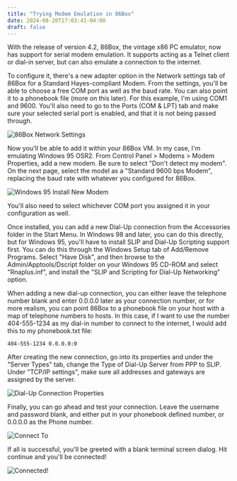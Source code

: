 ```yaml
---
title: "Trying Modem Emulation in 86Box"
date: 2024-08-20T17:03:41-04:00
draft: false
---
```


With the release of version 4.2, 86Box, the vintage x86 PC emulator, now has support for serial modem emulation. It supports acting as a Telnet client or dial-in server, but can also emulate a connection to the internet.

To configure it, there's a new adapter option in the Network settings tab of 86Box for a Standard Hayes-compliant Modem. From the settings, you'll be able to choose a free COM port as well as the baud rate. You can also point it to a phonebook file (more on this later). For this example, I'm using COM1 and 9600. You'll also need to go to the Ports (COM & LPT) tab and make sure your selected serial port is enabled, and that it is not being passed through.

![86Box Network Settings](/images/86box-modem-network.png)

Now you'll be able to add it within your 86Box VM. In my case, I'm emulating Windows 95 OSR2. From Control Panel > Modems > Modem Properties, add a new modem. Be sure to select "Don't detect my modem". On the next page, select the model as a "Standard 9600 bps Modem", replacing the baud rate with whatever you configured for 86Box.

![Windows 95 Install New Modem](/images/86box-modem-install.png)

You'll also need to select whichever COM port you assigned it in your configuration as well.

Once installed, you can add a new Dial-Up connection from the Accessories folder in the Start Menu. In Windows 98 and later, you can do this directly, but for Windows 95, you'll have to install SLIP and Dial-Up Scripting support first. You can do this through the Windows Setup tab of Add/Remove Programs. Select "Have Disk", and then browse to the Admin/Apptools/Dscript folder on your Windows 95 CD-ROM and select "Rnaplus.inf", and install the "SLIP and Scripting for Dial-Up Networking" option.

When adding a new dial-up connection, you can either leave the telephone number blank and enter 0.0.0.0 later as your connection number, or for more realism, you can point 86Box to a phonebook file on your host with a map of telephone numbers to hosts. In this case, if I want to use the number 404-555-1234 as my dial-in number to connect to the internet, I would add this to my phonebook.txt file:

`404-555-1234 0.0.0.0:0`

After creating the new connection, go into its properties and under the "Server Types" tab, change the Type of Dial-Up Server from PPP to SLIP. Under "TCP/IP settings", make sure all addresses and gateways are assigned by the server.

![Dial-Up Connection Properties](/images/86box-modem-properties.png)

Finally, you can go ahead and test your connection. Leave the username and password blank, and either put in your phonebook defined number, or 0.0.0.0 as the Phone number.

![Connect To](/images/86box-modem-connect.png)

If all is successful, you'll be greeted with a blank terminal screen dialog. Hit continue and you'll be connected!

![Connected!](/images/86box-modem-connected.png)
